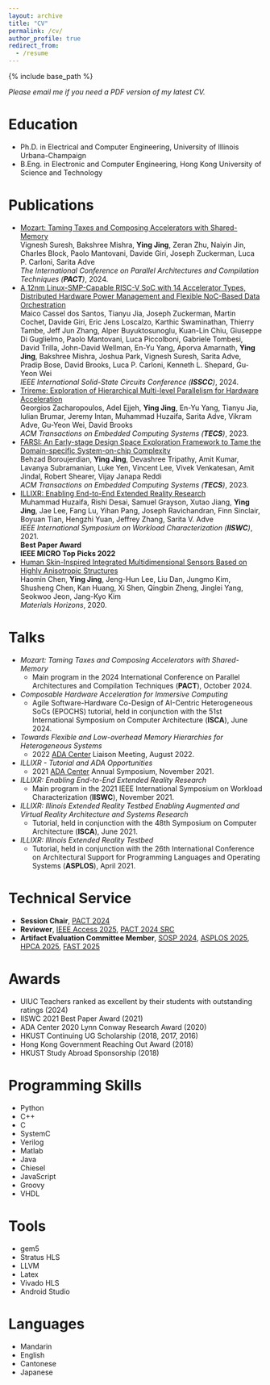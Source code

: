 ```yaml
---
layout: archive
title: "CV"
permalink: /cv/
author_profile: true
redirect_from:
  - /resume
---
```


{% include base_path %}

_Please email me if you need a PDF version of my latest CV._

Education
======
* Ph.D. in Electrical and Computer Engineering, University of Illinois Urbana-Champaign
* B.Eng. in Electronic and Computer Engineering, Hong Kong University of Science and Technology

Publications
======
* [Mozart: Taming Taxes and Composing Accelerators with Shared-Memory](https://rsim.cs.illinois.edu/Pubs/24-PACT-Mozart.pdf)<br>
  Vignesh Suresh, Bakshree Mishra, __Ying Jing__, Zeran Zhu, Naiyin Jin, Charles Block, Paolo Mantovani, Davide Giri, Joseph Zuckerman, Luca P. Carloni, Sarita Adve<br>
  _The International Conference on Parallel Architectures and Compilation Techniques (__PACT__)_, 2024.
* [A 12nm Linux-SMP-Capable RISC-V SoC with 14 Accelerator Types, Distributed Hardware Power Management and Flexible NoC-Based Data Orchestration](https://ieeexplore.ieee.org/abstract/document/10454572)<br>
  Maico Cassel dos Santos, Tianyu Jia, Joseph Zuckerman, Martin Cochet, Davide Giri, Eric Jens Loscalzo, Karthic Swaminathan, Thierry Tambe, Jeff Jun Zhang, Alper Buyuktosunoglu, Kuan-Lin Chiu, Giuseppe Di Guglielmo, Paolo Mantovani, Luca Piccolboni, Gabriele Tombesi, David Trilla, John-David Wellman, En-Yu Yang, Aporva Amarnath, __Ying Jing__, Bakshree Mishra, Joshua Park, Vignesh Suresh, Sarita Adve, Pradip Bose, David Brooks, Luca P. Carloni, Kenneth L. Shepard, Gu-Yeon Wei<br>
  _IEEE International Solid-State Circuits Conference (__ISSCC__)_, 2024.
* [Trireme: Exploration of Hierarchical Multi-level Parallelism for Hardware Acceleration](https://dl.acm.org/doi/full/10.1145/3580394)<br>
  Georgios Zacharopoulos, Adel Ejjeh, __Ying Jing__, En-Yu Yang, Tianyu Jia, Iulian Brumar, Jeremy Intan, Muhammad Huzaifa, Sarita Adve, Vikram Adve, Gu-Yeon Wei, David Brooks<br>
  _ACM Transactions on Embedded Computing Systems (__TECS__)_, 2023.
* [FARSI: An Early-stage Design Space Exploration Framework to Tame the Domain-specific System-on-chip Complexity](https://dl.acm.org/doi/abs/10.1145/3544016)<br>
  Behzad Boroujerdian, __Ying Jing__, Devashree Tripathy, Amit Kumar, Lavanya Subramanian, Luke Yen, Vincent Lee, Vivek Venkatesan, Amit Jindal, Robert Shearer, Vijay Janapa Reddi<br>
  _ACM Transactions on Embedded Computing Systems (__TECS__)_, 2023.
* [ILLIXR: Enabling End-to-End Extended Reality Research](https://ieeexplore.ieee.org/document/9668280)<br>
  Muhammad Huzaifa, Rishi Desai, Samuel Grayson, Xutao Jiang, __Ying Jing__, Jae Lee, Fang Lu, Yihan Pang, Joseph Ravichandran, Finn Sinclair, Boyuan Tian, Hengzhi Yuan, Jeffrey Zhang, Sarita V. Adve<br>
  _IEEE International Symposium on Workload Characterization (__IISWC__)_, 2021.<br>
  __Best Paper Award__<br>
  __IEEE MICRO Top Picks 2022__
* [Human Skin-Inspired Integrated Multidimensional Sensors Based on Highly Anisotropic Structures](https://www.researchgate.net/publication/342221438_Human_Skin-Inspired_Integrated_Multidimensional_Sensors_Based_on_Highly_Anisotropic_Structures)<br>
  Haomin Chen, __Ying Jing__, Jeng-Hun Lee, Liu Dan, Jungmo Kim, Shusheng Chen, Kan Huang, Xi Shen, Qingbin Zheng, Jinglei Yang, Seokwoo Jeon, Jang-Kyo Kim<br>
  _Materials Horizons_, 2020.

Talks
======
* _Mozart: Taming Taxes and Composing Accelerators with Shared-Memory_
  * Main program in the 2024 International Conference on Parallel Architectures and Compilation Techniques (__PACT__), October 2024.
* _Composable Hardware Acceleration for Immersive Computing_
  * Agile Software-Hardware Co-Design of AI-Centric Heterogeneous SoCs (EPOCHS) tutorial, held in conjunction with the 51st International Symposium on Computer Architecture (__ISCA__), June 2024.
* _Towards Flexible and Low-overhead Memory Hierarchies for Heterogeneous Systems_
  * 2022 [ADA Center](https://adacenter.org/past-liaison-meetings) Liaison Meeting, August 2022.
* _ILLIXR - Tutorial and ADA Opportunities_
  * 2021 [ADA Center](https://adacenter.org/fallsymposium2021) Annual Symposium, November 2021.
* _ILLIXR: Enabling End-to-End Extended Reality Research_
  * Main program in the 2021 IEEE International Symposium on Workload Characterization (__IISWC__), November 2021.
* _ILLIXR: Illinois Extended Reality Testbed Enabling Augmented and Virtual Reality Architecture and Systems Research_
  * Tutorial, held in conjunction with the 48th Symposium on Computer Architecture (__ISCA__), June 2021.
* _ILLIXR: Illinois Extended Reality Testbed_
  * Tutorial, held in conjunction with the 26th International Conference on Architectural Support for Programming Languages and Operating Systems (__ASPLOS__), April 2021.

Technical Service
======
* __Session Chair__, [PACT 2024](https://pact2024.github.io/program/)
* __Reviewer__, [IEEE Access 2025](https://ieeeaccess.ieee.org/), [PACT 2024 SRC](https://pact2024.github.io/src/)
* __Artifact Evaluation Committee Member__, [SOSP 2024](https://sigops.org/s/conferences/sosp/2024/), [ASPLOS 2025](https://www.asplos-conference.org/asplos2025/), [HPCA 2025](https://hpca-conf.org/2025/), [FAST 2025](https://www.usenix.org/conference/fast25)

Awards
======
* UIUC Teachers ranked as excellent by their students with outstanding ratings (2024)
* IISWC 2021 Best Paper Award (2021)
* ADA Center 2020 Lynn Conway Research Award (2020)
* HKUST Continuing UG Scholarship (2018, 2017, 2016)
* Hong Kong Government Reaching Out Award (2018)
* HKUST Study Abroad Sponsorship (2018)

Programming Skills
======
* Python
* C++
* C
* SystemC
* Verilog
* Matlab
* Java
* Chiesel
* JavaScript
* Groovy
* VHDL

Tools
======
* gem5
* Stratus HLS
* LLVM
* Latex
* Vivado HLS
* Android Studio

Languages
======
* Mandarin
* English
* Cantonese
* Japanese
